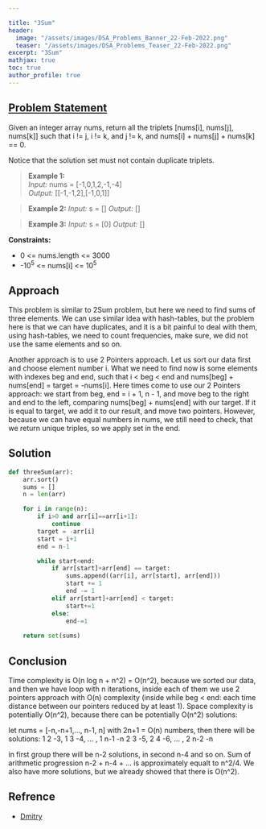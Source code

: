 ```yaml
---

title: "3Sum"
header:
  image: "/assets/images/DSA_Problems_Banner_22-Feb-2022.png"
  teaser: "/assets/images/DSA_Problems_Teaser_22-Feb-2022.png"
excerpt: "3Sum"
mathjax: true
toc: true
author_profile: true
---
```


## [Problem Statement](https://leetcode.com/problems/3sum/)

Given an integer array nums, return all the triplets [nums[i], nums[j], nums[k]] such that i != j, i != k, and j != k, and nums[i] + nums[j] + nums[k] == 0.

Notice that the solution set must not contain duplicate triplets.


> **Example 1:** <br />
*Input:* nums = [-1,0,1,2,-1,-4]<br />
*Output:* [[-1,-1,2],[-1,0,1]]<br />

> **Example 2:**
*Input:* s = []
*Output:* []<br />

> **Example 3:**
*Input:* s = [0]
*Output:* []<br />


**Constraints:**
* 0 <= nums.length <= 3000
* -10<sup>5</sup> <= nums[i] <= 10<sup>5</sup>

## Approach

This problem is similar to 2Sum problem, but here we need to find sums of three elements. We can use similar idea with hash-tables, but the problem here is that we can have duplicates, and it is a bit painful to deal with them, using hash-tables, we need to count frequencies, make sure, we did not use the same elements and so on.

Another approach is to use 2 Pointers approach. Let us sort our data first and choose element number i. What we need to find now is some elements with indexes beg and end, such that i < beg < end and nums[beg] + nums[end] = target = -nums[i]. Here times come to use our 2 Pointers approach: we start from beg, end = i + 1, n - 1, and move beg to the right and end to the left, comparing nums[beg] + nums[end] with our target. If it is equal to target, we add it to our result, and move two pointers. However, because we can have equal numbers in nums, we still need to check, that we return unique triples, so we apply set in the end.



## Solution
```python
def threeSum(arr):
    arr.sort()
    sums = []
    n = len(arr)

    for i in range(n):
        if i>0 and arr[i]==arr[i+1]:
            continue
        target = -arr[i]
        start = i+1
        end = n-1

        while start<end:
            if arr[start]+arr[end] == target:
                sums.append((arr[i], arr[start], arr[end]))
                start += 1
                end -= 1
            elif arr[start]+arr[end] < target:
                start+=1
            else:
                end-=1
    
    return set(sums)

```



## Conclusion
Time complexity is O(n log n + n^2) = O(n^2), because we sorted our data, and then we have loop with n iterations, inside each of them we use 2 pointers approach with O(n) complexity (inside while beg < end: each time distance between our pointers reduced by at least 1). Space complexity is potentially O(n^2), because there can be potentially O(n^2) solutions:

let nums = [-n,-n+1,..., n-1, n] with 2n+1 = O(n) numbers, then there will be solutions: 1 2 -3, 1 3 -4, … , 1 n-1 -n 2 3 -5, 2 4 -6, … , 2 n-2 -n

in first group there will be n-2 solutions, in second n-4 and so on. Sum of arithmetic progression n-2 + n-4 + ... is approximately equalt to n^2/4. We also have more solutions, but we already showed that there is O(n^2).


## Refrence
* [Dmitry](https://flykiller.github.io/leetcode/0015.html)